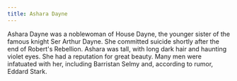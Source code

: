 ```yaml
---
title: Ashara Dayne
---
```


Ashara Dayne was a noblewoman of House Dayne, the younger sister of the famous knight Ser Arthur Dayne. She committed suicide shortly after the end of Robert's Rebellion. Ashara was tall, with long dark hair and haunting violet eyes. She had a reputation for great beauty. Many men were infatuated with her, including Barristan Selmy and, according to rumor, Eddard Stark.


